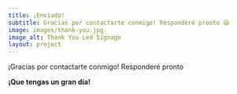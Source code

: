 ```yaml
---
title: ¡Enviado!
subtitle: Gracias por contactarte conmigo! Responderé pronto 😃
image: images/thank-you.jpg
image_alt: Thank You Led Signage
layout: project
---
```

¡Gracias por contactarte conmigo! Responderé pronto

**¡Que tengas un gran día!**
